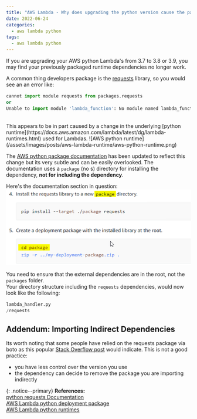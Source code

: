 ```yaml
---
title: "AWS Lambda - Why does upgrading the python version cause the packages dependencies to brake?"
date: 2022-06-24
categories:
  - aws lambda python
tags:
  - aws lambda python
---
```


If you are upgrading your AWS python Lambda's from 3.7 to 3.8 or 3.9, you may find your previously packaged runtime dependencies no longer work.

A common thing developers package is the [requests](https://requests.readthedocs.io/en/latest/) library, so you would see an an error like:
```python
cannot import module requests from packages.requests
or 
Unable to import module 'lambda_function': No module named lambda_function
```

<br/>
This appears to be in part caused by a change in the underlying [python runtime](https://docs.aws.amazon.com/lambda/latest/dg/lambda-runtimes.html) used for Lambdas.
![AWS python runtime](/assets/images/posts/aws-lambda-runtime/aws-python-runtime.png)


The [AWS python package documentation](https://docs.aws.amazon.com/lambda/latest/dg/python-package.html) has been updated to reflect this change but its very subtle and can be easily overlooked. The documentation uses a `package` (no s) directory for installing the dependency, **not for including the dependency**.

Here's the documentation section in question:  
![AWS python package](/assets/images/posts/aws-lambda-runtime/aws-python-package.png)

You need to ensure that the external dependencies are in the root, not the `packages` folder.  
Your directory structure including the `requests` dependencies, would now look like the following:
```python
lambda_handler.py
/requests
```

## Addendum: Importing Indirect Dependencies
Its worth noting that some people have relied on the requests package via boto as this popular [Stack Overflow post](https://stackoverflow.com/questions/40741282/cannot-use-requests-module-on-aws-lambda) would indicate.
This is not a good practice:
- you have less control over the version you use
- the dependency can decide to remove the package you are importing indirectly

{: .notice--primary}
<strong>References:</strong>  
[python requests Documentation](https://requests.readthedocs.io/en/latest/)  
[AWS Lambda python deployment package](https://docs.aws.amazon.com/lambda/latest/dg/python-package.html)  
[AWS Lambda python runtimes](https://docs.aws.amazon.com/lambda/latest/dg/lambda-runtimes.html)  
